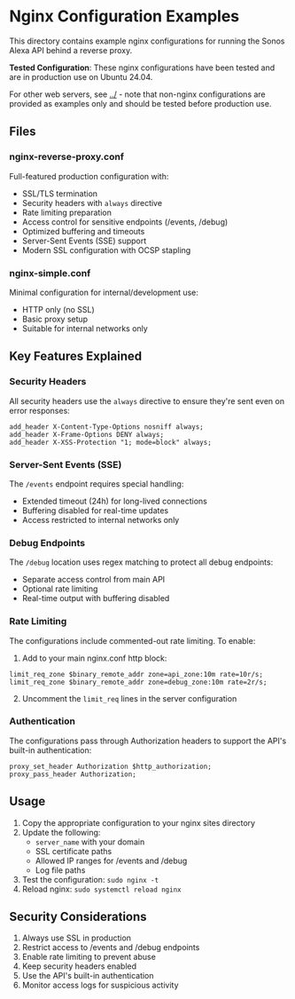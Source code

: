 # Nginx Configuration Examples

This directory contains example nginx configurations for running the Sonos Alexa API behind a reverse proxy.

**Tested Configuration**: These nginx configurations have been tested and are in production use on Ubuntu 24.04.

For other web servers, see [../](../) - note that non-nginx configurations are provided as examples only and should be tested before production use.

## Files

### nginx-reverse-proxy.conf
Full-featured production configuration with:
- SSL/TLS termination
- Security headers with `always` directive
- Rate limiting preparation
- Access control for sensitive endpoints (/events, /debug)
- Optimized buffering and timeouts
- Server-Sent Events (SSE) support
- Modern SSL configuration with OCSP stapling

### nginx-simple.conf
Minimal configuration for internal/development use:
- HTTP only (no SSL)
- Basic proxy setup
- Suitable for internal networks only

## Key Features Explained

### Security Headers
All security headers use the `always` directive to ensure they're sent even on error responses:
```nginx
add_header X-Content-Type-Options nosniff always;
add_header X-Frame-Options DENY always;
add_header X-XSS-Protection "1; mode=block" always;
```

### Server-Sent Events (SSE)
The `/events` endpoint requires special handling:
- Extended timeout (24h) for long-lived connections
- Buffering disabled for real-time updates
- Access restricted to internal networks only

### Debug Endpoints
The `/debug` location uses regex matching to protect all debug endpoints:
- Separate access control from main API
- Optional rate limiting
- Real-time output with buffering disabled

### Rate Limiting
The configurations include commented-out rate limiting. To enable:

1. Add to your main nginx.conf http block:
```nginx
limit_req_zone $binary_remote_addr zone=api_zone:10m rate=10r/s;
limit_req_zone $binary_remote_addr zone=debug_zone:10m rate=2r/s;
```

2. Uncomment the `limit_req` lines in the server configuration

### Authentication
The configurations pass through Authorization headers to support the API's built-in authentication:
```nginx
proxy_set_header Authorization $http_authorization;
proxy_pass_header Authorization;
```

## Usage

1. Copy the appropriate configuration to your nginx sites directory
2. Update the following:
   - `server_name` with your domain
   - SSL certificate paths
   - Allowed IP ranges for /events and /debug
   - Log file paths
3. Test the configuration: `sudo nginx -t`
4. Reload nginx: `sudo systemctl reload nginx`

## Security Considerations

1. Always use SSL in production
2. Restrict access to /events and /debug endpoints
3. Enable rate limiting to prevent abuse
4. Keep security headers enabled
5. Use the API's built-in authentication
6. Monitor access logs for suspicious activity